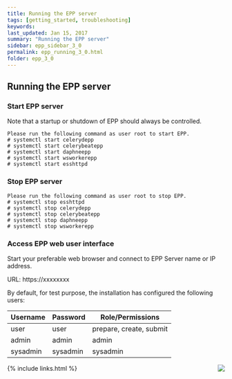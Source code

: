```yaml
---
title: Running the EPP server
tags: [getting_started, troubleshooting]
keywords:
last_updated: Jan 15, 2017
summary: "Running the EPP server"
sidebar: epp_sidebar_3_0
permalink: epp_running_3_0.html
folder: epp_3_0
---
```


## Running the EPP server

### Start EPP server

Note that a startup or shutdown of EPP should always be controlled.

    Please run the following command as user root to start EPP.
    # systemctl start celerydepp
    # systemctl start celerybeatepp
    # systemctl start daphneepp
    # systemctl start wsworkerepp
    # systemctl start esshttpd

### Stop EPP server

    Please run the following command as user root to stop EPP.
    # systemctl stop esshttpd
    # systemctl stop celerydepp
    # systemctl stop celerybeatepp
    # systemctl stop daphneepp
    # systemctl stop wsworkerepp

### Access EPP web user interface

Start your preferable web browser and connect to EPP Server name or IP address.

URL: https://xxxxxxxx

By default, for test purpose, the installation has configured the following users:

| **Username** | **Password** | **Role/Permissions**  |
| --- | --- | --- |
| user | user | prepare, create, submit |
| admin | admin | admin |
| sysadmin | sysadmin | sysadmin |

[<img align="right" src="images/n.png">](epp_safety_backup_procedures_3_0.html)
{% include links.html %}
